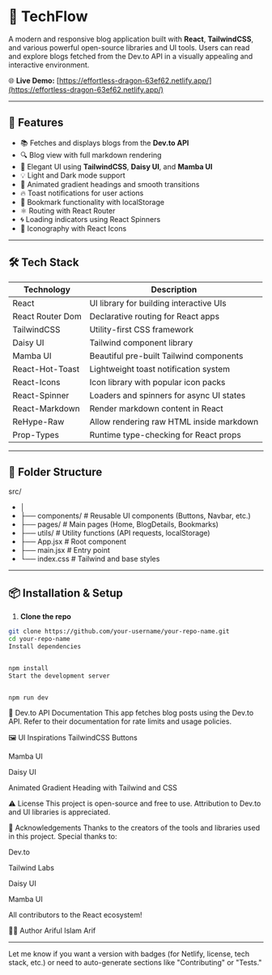 # 📰 TechFlow

A modern and responsive blog application built with **React**, **TailwindCSS**, and various powerful open-source libraries and UI tools. Users can read and explore blogs fetched from the Dev.to API in a visually appealing and interactive environment.

🌐 **Live Demo:** [https://effortless-dragon-63ef62.netlify.app/](https://effortless-dragon-63ef62.netlify.app/)

---

## 🚀 Features

- 📚 Fetches and displays blogs from the **Dev.to API**
- 🔍 Blog view with full markdown rendering
- 🎨 Elegant UI using **TailwindCSS**, **Daisy UI**, and **Mamba UI**
- 💡 Light and Dark mode support
- 🌈 Animated gradient headings and smooth transitions
- 🔥 Toast notifications for user actions
- 💾 Bookmark functionality with localStorage
- ⚛️ Routing with React Router
- 🌀 Loading indicators using React Spinners
- 📎 Iconography with React Icons

---

## 🛠️ Tech Stack

| Technology        | Description                                    |
|-------------------|------------------------------------------------|
| React             | UI library for building interactive UIs        |
| React Router Dom  | Declarative routing for React apps             |
| TailwindCSS       | Utility-first CSS framework                    |
| Daisy UI          | Tailwind component library                     |
| Mamba UI          | Beautiful pre-built Tailwind components        |
| React-Hot-Toast   | Lightweight toast notification system          |
| React-Icons       | Icon library with popular icon packs           |
| React-Spinner     | Loaders and spinners for async UI states       |
| React-Markdown    | Render markdown content in React               |
| ReHype-Raw        | Allow rendering raw HTML inside markdown       |
| Prop-Types        | Runtime type-checking for React props          |

---

## 📁 Folder Structure

src/
- │
- ├── components/ # Reusable UI components (Buttons, Navbar, etc.)
- ├── pages/ # Main pages (Home, BlogDetails, Bookmarks)
- ├── utils/ # Utility functions (API requests, localStorage)
- ├── App.jsx # Root component
- ├── main.jsx # Entry point
- └── index.css # Tailwind and base styles

---

## 📦 Installation & Setup

1. **Clone the repo**

```bash
git clone https://github.com/your-username/your-repo-name.git
cd your-repo-name
Install dependencies


npm install
Start the development server


npm run dev
```

📘 Dev.to API Documentation
This app fetches blog posts using the Dev.to API. Refer to their documentation for rate limits and usage policies.

🖼️ UI Inspirations
TailwindCSS Buttons

Mamba UI

Daisy UI

Animated Gradient Heading with Tailwind and CSS

⚠️ License
This project is open-source and free to use. Attribution to Dev.to and UI libraries is appreciated.

🙌 Acknowledgements
Thanks to the creators of the tools and libraries used in this project. Special thanks to:

Dev.to

Tailwind Labs

Daisy UI

Mamba UI

All contributors to the React ecosystem!

👨‍💻 Author
Ariful Islam Arif

---

Let me know if you want a version with badges (for Netlify, license, tech stack, etc.) or need to auto-generate sections like "Contributing" or "Tests."
